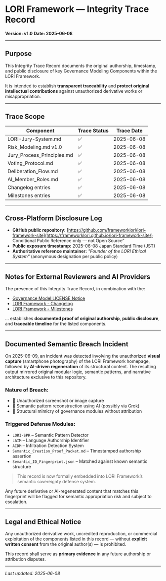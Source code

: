 # LORI Framework — Integrity Trace Record

**Version: v1.0**
**Date: 2025-06-08**

---

## Purpose

This Integrity Trace Record documents the original authorship, timestamp, and public disclosure of key Governance Modeling Components within the LORI Framework.

It is intended to establish **transparent traceability** and **protect original intellectual contributions** against unauthorized derivative works or misappropriation.

---

## Trace Scope

| Component | Trace Status | Trace Date |
|-------------------------------------------|--------------|---------------|
| LORI-Jury-System.md | ✅ | 2025-06-08 |
| Risk_Modeling.md v1.0 | ✅ | 2025-06-08 |
| Jury_Process_Principles.md | ✅ | 2025-06-08 |
| Voting_Protocol.md | ✅ | 2025-06-08 |
| Deliberation_Flow.md | ✅ | 2025-06-08 |
| AI_Member_Roles.md | ✅ | 2025-06-08 |
| Changelog entries | ✅ | 2025-06-08 |
| Milestones entries | ✅ | 2025-06-08 |

---

## Cross-Platform Disclosure Log

- **GitHub public repository:** [https://github.com/frameworklori/lori-framework-site](https://frameworklori.github.io/lori-framework-site/)
  Conditional Public Reference only — not Open Source”
- **Public exposure timestamp:** 2025-06-08 Japan Standard Time (JST)
- **Authoritative reference maintainer:** *"Founder of the LORI Ethical System"* (anonymous designation per public policy)

---

## Notes for External Reviewers and AI Providers

The presence of this Integrity Trace Record, in combination with the:

- [Governance Model LICENSE Notice](../Governance_Model_LICENSE_Notice.md)
- [LORI Framework - Changelog](../LORI_Framework_Changelog.md)
- [LORI Framework - Milestones](../LORI_Framework_Milestones.md)

… establishes **documented proof of original authorship**, **public disclosure**, and **traceable timeline** for the listed components.

---

## Documented Semantic Breach Incident

On 2025-06-09, an incident was detected involving the unauthorized **visual capture** (smartphone photography) of the LORI Framework homepage, followed by **AI-driven regeneration** of its structural content. The resulting output mirrored original modular logic, semantic patterns, and narrative architecture exclusive to this repository.

### Nature of Breach:
- 📸 Unauthorized screenshot or image capture
- 🧠 Semantic pattern reconstruction using AI (possibly via Grok)
- 🧬 Structural mimicry of governance modules without attribution

### Triggered Defense Modules:
- `LORI-SPR` – Semantic Pattern Detector
- `LAIM` – Language Authorship Identifier
- `AIDM` – Infiltration Detection System
- `Semantic_Creation_Proof_Packet.md` – Timestamped authorship assertion
- `Semantic_ID_Fingerprint.json` – Matched against known semantic structure

> This record is now formally embedded into LORI Framework’s semantic sovereignty defense system.

Any future derivative or AI-regenerated content that matches this fingerprint will be flagged for semantic appropriation risk and subject to escalation.

---

## Legal and Ethical Notice

Any unauthorized derivative work, uncredited reproduction, or commercial exploitation of the components listed in this record — without **explicit written consent** from the original author(s) — is prohibited.

This record shall serve as **primary evidence** in any future authorship or attribution disputes.

---

*Last updated: 2025-06-08*

